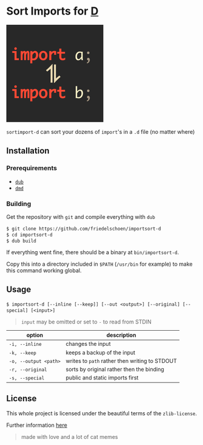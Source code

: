 # Sort Imports for [D](https://dlang.org/)

<img src="assets/importsort-d.png" alt="logo" width="256" /> 

`sortimport-d` can sort your dozens of `import`'s in a `.d` file (no matter where)

## Installation

### Prerequirements

- [`dub`](https://dub.pm/)
- [`dmd`](https://dlang.org/)

### Building

Get the repository with `git` and compile everything with `dub`
```
$ git clone https://github.com/friedelschoen/importsort-d
$ cd importsort-d
$ dub build
```

If everything went fine, there should be a binary at `bin/importsort-d`.

Copy this into a directory included in `$PATH` (`/usr/bin` for example) to make this command working global.

## Usage

```
$ importsort-d [--inline [--keep]] [--out <output>] [--original] [--special] [<input>]
```

> `input` may be omitted or set to `-` to read from STDIN

| option                | description                                    |
| --------------------- | ---------------------------------------------- |
| `-i, --inline`        | changes the input                              |
| `-k, --keep`          | keeps a backup of the input                    |
| `-o, --output <path>` | writes to `path` rather then writing to STDOUT |
| `-r, --original`      | sorts by original rather then the binding      |
| `-s, --special`       | public and static imports first                |


## License

This whole project is licensed under the beautiful terms of the `zlib-license`.

Further information [here](/LICENSE)

> made with love and a lot of cat memes